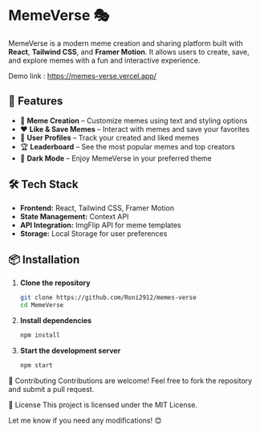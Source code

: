 # MemeVerse 🎭  

MemeVerse is a modern meme creation and sharing platform built with **React**, **Tailwind CSS**, and **Framer Motion**. It allows users to create, save, and explore memes with a fun and interactive experience.  

Demo link : https://memes-verse.vercel.app/

## 🚀 Features  
- 🎨 **Meme Creation** – Customize memes using text and styling options  
- ❤️ **Like & Save Memes** – Interact with memes and save your favorites  
- 👤 **User Profiles** – Track your created and liked memes  
- 🏆 **Leaderboard** – See the most popular memes and top creators  
- 🌙 **Dark Mode** – Enjoy MemeVerse in your preferred theme  

## 🛠 Tech Stack  
- **Frontend:** React, Tailwind CSS, Framer Motion  
- **State Management:** Context API  
- **API Integration:** ImgFlip API for meme templates  
- **Storage:** Local Storage for user preferences  

## 📦 Installation  

1. **Clone the repository**
    ```bash
    git clone https://github.com/Roni2912/memes-verse
    cd MemeVerse
   
3. **Install dependencies**
   ```bash
   npm install
   
5. **Start the development server**
   ```bash
   npm start


🤝 Contributing
Contributions are welcome! Feel free to fork the repository and submit a pull request.

📜 License
This project is licensed under the MIT License.


Let me know if you need any modifications! 😊
